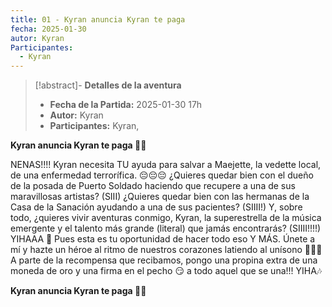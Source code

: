```yaml
---
title: 01 - Kyran anuncia Kyran te paga
fecha: 2025-01-30
autor: Kyran
Participantes:
  - Kyran
---
```


>[!abstract]- **Detalles de la aventura**
>  - **Fecha de la Partida:**  2025-01-30 17h
>  - **Autor:**  Kyran
>  - **Participantes:** Kyran,

**Kyran anuncia Kyran te paga 🎸🎵**

NENAS!!!! Kyran necesita TU ayuda para salvar a Maejette, la vedette local, de una enfermedad terrorífica. 😔😔😔 ¿Quieres quedar bien con el dueño de la posada de Puerto Soldado haciendo que recupere a una de sus maravillosas artistas? (SIII) ¿Quieres quedar bien con las hermanas de la Casa de la Sanación ayudando a una de sus pacientes? (SIIII!) Y, sobre todo, ¿quieres vivir aventuras conmigo, Kyran, la superestrella de la música emergente y el talento más grande (literal) que jamás encontrarás? (SIIII!!!!) 
YIHAAA 🎵 Pues esta es tu oportunidad de hacer todo eso Y MÁS. Únete a mí y hazte un héroe al ritmo de nuestros corazones latiendo al unísono 💪🏼🤘 
A parte de la recompensa que recibamos, pongo una propina extra de una moneda de oro y una firma en el pecho 😏 a todo aquel que se una!!! YIHA🎶

**Kyran anuncia Kyran te paga 🎸🎵**
